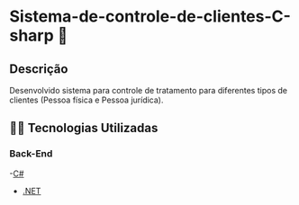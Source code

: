 # Sistema-de-controle-de-clientes-C-sharp :jigsaw:

## Descrição
Desenvolvido sistema para controle de tratamento para diferentes tipos de clientes (Pessoa física e Pessoa jurídica).

## 👨‍💻️ Tecnologias Utilizadas

### Back-End
-[C#](https://docs.microsoft.com/pt-br/dotnet/csharp/)
- [.NET](https://dotnet.microsoft.com/download)
